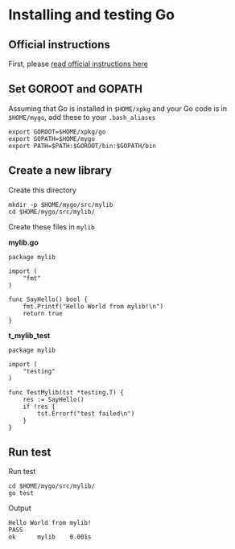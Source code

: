 # Installing and testing Go

## Official instructions

First, please [read official instructions here](https://golang.org/doc/install)

## Set GOROOT and GOPATH

Assuming that Go is installed in `$HOME/xpkg` and your Go code is in `$HOME/mygo`,
add these to your `.bash_aliases`

```
export GOROOT=$HOME/xpkg/go
export GOPATH=$HOME/mygo
export PATH=$PATH:$GOROOT/bin:$GOPATH/bin
```

## Create a new library

Create this directory

```
mkdir -p $HOME/mygo/src/mylib
cd $HOME/mygo/src/mylib/
```

Create these files in `mylib`

**mylib.go**
```
package mylib

import (
	"fmt"
)

func SayHello() bool {
	fmt.Printf("Hello World from mylib!\n")
	return true
}
```

**t_mylib_test**

```
package mylib

import (
	"testing"
)

func TestMylib(tst *testing.T) {
	res := SayHello()
	if !res {
		tst.Errorf("test failed\n")
	}
}
```

## Run test

Run test

```
cd $HOME/mygo/src/mylib/
go test
```

Output

```
Hello World from mylib!
PASS
ok      mylib    0.001s
```
